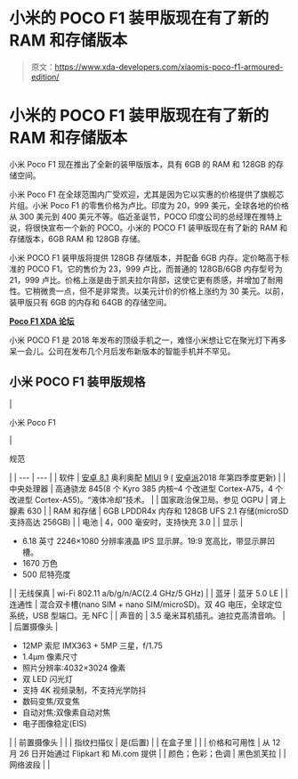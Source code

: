 # 小米的 POCO F1 装甲版现在有了新的 RAM 和存储版本

> 原文：<https://www.xda-developers.com/xiaomis-poco-f1-armoured-edition/>

# 小米的 POCO F1 装甲版现在有了新的 RAM 和存储版本

小米 Poco F1 现在推出了全新的装甲版版本，具有 6GB 的 RAM 和 128GB 的存储空间。

小米 Poco F1 在全球范围内广受欢迎，尤其是因为它以实惠的价格提供了旗舰芯片组。小米 Poco F1 的零售价格为卢比。印度为 20，999 美元，全球各地的价格从 300 美元到 400 美元不等。临近圣诞节，POCO 印度公司的总经理在推特上说，将很快宣布一个新的 POCO。小米的 POCO F1 装甲版现在有了新的 RAM 和存储版本，6GB RAM 和 128GB 存储。

小米 POCO F1 装甲版将提供 128GB 存储版本，并配备 6GB 内存。定价略高于标准的 POCO F1。它的售价为 23，999 卢比，而普通的 128GB/6GB 内存型号为 21，999 卢比。价格上涨是由于凯夫拉尔背部，这使它更有质感，并增加了耐用性。它稍微贵一点，但不是非常贵。以美元计价的价格上涨约为 30 美元。以前，装甲版只有 6GB 的内存和 64GB 的存储空间。

[**Poco F1 XDA 论坛**](https://forum.xda-developers.com/poco-f1)

小米 POCO F1 是 2018 年发布的顶级手机之一，难怪小米想让它在聚光灯下再多呆一会儿。公司在发布几个月后发布新版本的智能手机并不罕见。

## 小米 POCO F1 装甲版规格

| 

小米 Poco F1

 | 

规范

 |
| --- | --- |
| 软件 | [安卓 8.1](https://www.xda-developers.com/tag/android-oreo/) 奥利奥配 [MIUI](https://www.xda-developers.com/tag/miui/) 9 ( [安卓派](https://www.xda-developers.com/tag/androidpie/)2018 年第四季度更新) |
| 中央处理器 | 高通骁龙 845(8 个 Kyro 385 内核–4 个改进型 Cortex-A75，4 个改进型 Cortex-A55)。“液体冷却”技术。 |
| 国家政治保卫局。参见 OGPU | 肾上腺素 630 |
| RAM 和存储 | 6GB LPDDR4x 内存和 128GB UFS 2.1 存储(microSD 支持高达 256GB) |
| 电池 | 4，000 毫安时，支持快充 3.0 |
| 显示 | 

*   6.18 英寸 2246×1080 分辨率液晶 IPS 显示屏。19:9 宽高比，带显示屏凹槽。
*   1670 万色
*   500 尼特亮度

 |
| 无线保真 | wi-Fi 802.11 a/b/g/n/AC(2.4 GHz/5 GHz) |
| 蓝牙 | 蓝牙 5.0 LE |
| 连通性 | 混合双卡槽(nano SIM + nano SIM/microSD)。双 4G 电压，全球定位系统，USB 型端口。无 NFC |
| 声音的 | 3.5 毫米耳机插孔。迪拉克高清音响。 |
| 后置摄像头 | 

*   12MP 索尼 IMX363 + 5MP 三星，f/1.75
*   1.4μm 像素尺寸
*   照片分辨率:4032×3024 像素
*   双 LED 闪光灯
*   支持 4K 视频录制，不支持光学防抖
*   数码变焦/双变焦
*   自动对焦:双像素自动对焦
*   电子图像稳定(EIS)

 |
| 前置摄像头 |  |
| 指纹扫描仪 | 是(后置) |
| 在盒子里 |  |
| 价格和可用性 | 从 12 月 26 日开始通过 Flipkart 和 Mi.com 提供 |
| 颜色；色彩；色调 | 黑色凯芙拉 |
| 网络波段 |  |